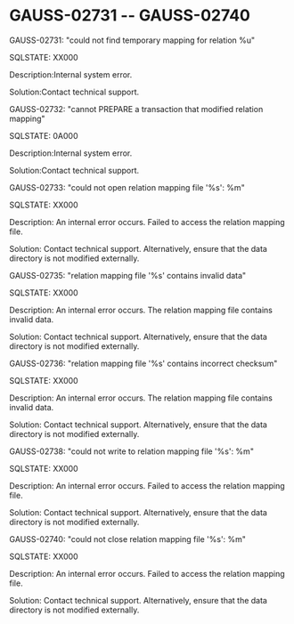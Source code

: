 # GAUSS-02731 -- GAUSS-02740<a name="EN-US_TOPIC_0302072925"></a>

GAUSS-02731: "could not find temporary mapping for relation %u"

SQLSTATE: XX000

Description:Internal system error.

Solution:Contact technical support.

GAUSS-02732: "cannot PREPARE a transaction that modified relation mapping"

SQLSTATE: 0A000

Description:Internal system error.

Solution:Contact technical support.

GAUSS-02733: "could not open relation mapping file '%s': %m"

SQLSTATE: XX000

Description: An internal error occurs. Failed to access the relation mapping file.

Solution: Contact technical support. Alternatively, ensure that the data directory is not modified externally.

GAUSS-02735: "relation mapping file '%s' contains invalid data"

SQLSTATE: XX000

Description: An internal error occurs. The relation mapping file contains invalid data.

Solution: Contact technical support. Alternatively, ensure that the data directory is not modified externally.

GAUSS-02736: "relation mapping file '%s' contains incorrect checksum"

SQLSTATE: XX000

Description: An internal error occurs. The relation mapping file contains invalid data.

Solution: Contact technical support. Alternatively, ensure that the data directory is not modified externally.

GAUSS-02738: "could not write to relation mapping file '%s': %m"

SQLSTATE: XX000

Description: An internal error occurs. Failed to access the relation mapping file.

Solution: Contact technical support. Alternatively, ensure that the data directory is not modified externally.

GAUSS-02740: "could not close relation mapping file '%s': %m"

SQLSTATE: XX000

Description: An internal error occurs. Failed to access the relation mapping file.

Solution: Contact technical support. Alternatively, ensure that the data directory is not modified externally.

